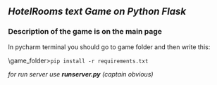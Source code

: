 ## *HotelRooms text Game on Python Flask*
### Description of the game is on the main page

In pycharm terminal you should go to game folder and then write this:

\game_folder>`pip install -r requirements.txt`

*for run server use __runserver.py__ (captain obvious)*
